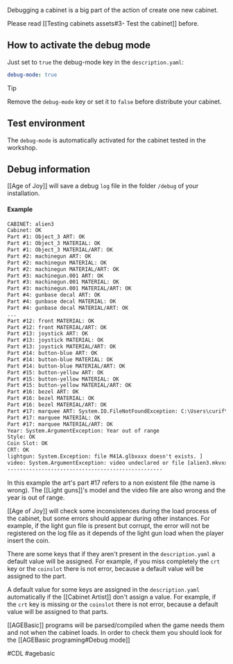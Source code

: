 Debugging a cabinet is a big part of the action of create one new cabinet.

Please read [[Testing cabinets assets#3- Test the cabinet]] before.
## How to activate the debug mode

Just set to `true` the debug-mode key in the `description.yaml`:

```yaml title="description.yaml"
debug-mode: true
```

> [!tip] 
> Remove the `debug-mode` key or set it to `false` before distribute your cabinet. 

## Test environment

The `debug-mode` is automatically activated for the cabinet tested in the workshop.
## Debug information 

[[Age of Joy]] will save a debug `log` file in the folder `/debug` of your installation.

#### Example

```txt title="alien3.log"
CABINET: alien3
Cabinet: OK
Part #1: Object_3 ART: OK
Part #1: Object_3 MATERIAL: OK
Part #1: Object_3 MATERIAL/ART: OK
Part #2: machinegun ART: OK
Part #2: machinegun MATERIAL: OK
Part #2: machinegun MATERIAL/ART: OK
Part #3: machinegun.001 ART: OK
Part #3: machinegun.001 MATERIAL: OK
Part #3: machinegun.001 MATERIAL/ART: OK
Part #4: gunbase decal ART: OK
Part #4: gunbase decal MATERIAL: OK
Part #4: gunbase decal MATERIAL/ART: OK
...
Part #12: front MATERIAL: OK
Part #12: front MATERIAL/ART: OK
Part #13: joystick ART: OK
Part #13: joystick MATERIAL: OK
Part #13: joystick MATERIAL/ART: OK
Part #14: button-blue ART: OK
Part #14: button-blue MATERIAL: OK
Part #14: button-blue MATERIAL/ART: OK
Part #15: button-yellow ART: OK
Part #15: button-yellow MATERIAL: OK
Part #15: button-yellow MATERIAL/ART: OK
Part #16: bezel ART: OK
Part #16: bezel MATERIAL: OK
Part #16: bezel MATERIAL/ART: OK
Part #17: marquee ART: System.IO.FileNotFoundException: C:\Users\curif\cabs\cabinetsdb/test/marquee.pngxxxxdxx
Part #17: marquee MATERIAL: OK
Part #17: marquee MATERIAL/ART: OK
Year: System.ArgumentException: Year out of range
Style: OK
Coin Slot: OK
CRT: OK
lightgun: System.Exception: file M41A.glbxxxx doesn't exists. ]
video: System.ArgumentException: video undeclared or file [alien3.mkvxxxxxxxxxxxxx] doesn't exists
--------------------------------------------------
```

In this example the art's part #17 refers to a non existent file (the name is wrong). The [[Light guns]]'s  model and the video file are also wrong and the year is out of range.


[[Age of Joy]] will check some inconsistences during the load process of the cabinet, but some errors should appear during other instances. For example, if the light gun file is present but corrupt, the error will not be registered on the log file as it depends of the light gun load when the player insert the coin.

There are some keys that if they aren't present in the `description.yaml` a default value will be assigned. For example, if you miss completely the `crt` key or the `coinslot` there is not error, because a default value will be assigned to the part.

A default value for some keys are assigned in the `description.yaml` automatically if the [[Cabinet Artist]] don't assign a value. For example, if the `crt` key is missing or the `coinslot` there is not error, because a default value will be assigned to that parts.

[[AGEBasic]] programs will be parsed/compiled when the game needs them and not when the cabinet loads. In order to check them you should look for the [[AGEBasic programing#Debug mode]]

#CDL #agebasic 